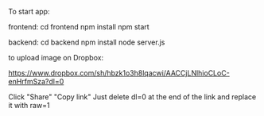 To start app:

frontend:
cd frontend
npm install
npm start

backend:
cd backend
npm install
node server.js

to upload image on Dropbox: 

https://www.dropbox.com/sh/hbzk1o3h8lqacwi/AACCjLNlhioCLoC-enHrfmSza?dl=0

Click "Share" 
"Copy link"
Just delete dl=0 at the end of the link and replace it with raw=1 
